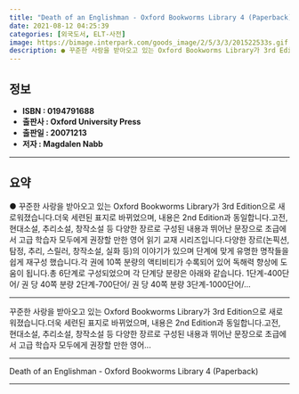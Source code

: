 ```yaml
---
title: "Death of an Englishman - Oxford Bookworms Library 4 (Paperback)"
date: 2021-08-12 04:25:39
categories: [외국도서, ELT-사전]
image: https://bimage.interpark.com/goods_image/2/5/3/3/201522533s.gif
description: ● 꾸준한 사랑을 받아오고 있는 Oxford Bookworms Library가 3rd Edition으로 새로워졌습니다.더욱 세련된 표지로 바뀌었으며, 내용은 2nd Edition과 동일합니다.고전, 현대소설, 추리소설, 창작소설 등 다양한 장르로 구성된 내용과 뛰어난 문장으로 초급에서
---
```


## **정보**

- **ISBN : 0194791688**
- **출판사 : Oxford University Press**
- **출판일 : 20071213**
- **저자 : Magdalen Nabb**

------



## **요약**

●  꾸준한 사랑을 받아오고 있는 Oxford Bookworms Library가 3rd Edition으로 새로워졌습니다.더욱 세련된 표지로 바뀌었으며, 내용은 2nd Edition과 동일합니다.고전, 현대소설, 추리소설, 창작소설 등 다양한 장르로 구성된 내용과 뛰어난 문장으로 초급에서 고급 학습자 모두에게 권장할 만한 영어 읽기 교재 시리즈입니다.다양한 장르(논픽션, 탐정, 추리, 스릴러, 창작소설, 실화 등)의 이야기가 있으며 단계에 맞게 유명한 명작들을 쉽게 재구성 했습니다.각 권에 10쪽 분량의 액티비티가 수록되어 있어 독해력 향상에 도움이 됩니다.총 6단계로 구성되었으며 각 단계당 분량은 아래와 같습니다. 1단계-400단어/ 권 당 40쪽 분량 2단계-700단어/ 권 당 40쪽 분량 3단계-1000단어/...

------

꾸준한 사랑을 받아오고 있는 Oxford Bookworms Library가 3rd Edition으로 새로워졌습니다.더욱 세련된 표지로 바뀌었으며, 내용은 2nd Edition과 동일합니다.고전, 현대소설, 추리소설, 창작소설 등 다양한 장르로 구성된 내용과 뛰어난 문장으로 초급에서 고급 학습자 모두에게 권장할 만한 영어... 

------


Death of an Englishman - Oxford Bookworms Library 4 (Paperback) 

------


